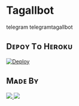 # Tagallbot
telegram telegramtagallbot


## Dᴇᴘᴏʏ Tᴏ Hᴇʀᴏᴋᴜ

[![Deploy](https://img.shields.io/badge/Deploy%20To-Heroku-blueviolet)](https://dashboard.heroku.com/new?button-url=android-app%3A%2F%2Forg.telegram.messenger%2F&template=https://github.com/VipBoys777/Tagallbot)


## Mᴀᴅᴇ Bʏ

<a href="https://t.me/vijaysahu_1"> <img src="https://img.shields.io/badge/This%20Bot%20Was-Made%20By%20My-orange" /> <img src="https://img.shields.io/badge/Bestest-Master-ff69b4" /> </a>
